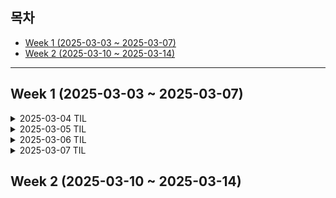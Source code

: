 ## 목차
- [Week 1 (2025-03-03 ~ 2025-03-07)](#week-1-2025-03-03--2025-03-07)
- [Week 2 (2025-03-10 ~ 2025-03-14)](#week-2-2025-03-10--2025-03-14)

---

## Week 1 (2025-03-03 ~ 2025-03-07)

<details>
  <summary>2025-03-04 TIL</summary>

## PM 특강 정리

기억할 한 문장: **감정이 상하면 우리가 배운 게 통하지 않는다. 팀 구성원 갈등을 다룰 때는 가치나 결과에 대한 언급보다 감정을 다루는 것이 우선이다!!**

> 어떤 갈등관리 전략을 사용해야 하나?

#### 1. 문제해결/협력

1-1. 문제해결/협력 특징

- 모든 당사자의 요구와 관심사를 동시에 충족시키고자 함
- 개방적 소통과 정보 공유를 통한 신뢰 구축
- 창의적인 대안 탐색으로 윈-윈 해결책 모색

1-2. 문제해결/협력 선택 상황

- 복잡한 문제로 여러 관점과 전문성이 필요한 갈등
- 모든 이해관계자의 의견이 중요하고 합의가 필수적인 경우
- [적용] 장기적 파트너십이 중요한 비즈니스 관계에서 발생한 갈등
- [주의] 시간과 자원이 많이 소요되어 효율성이 떨어질 수 있음

#### 2. 강압/경쟁

2-1. 강압/경쟁 특징

- 내가 옳고 상대가 틀린 것을 분명이 해야 할 때
- 권력/지위를 사용
- 상대의 굴복을 강요

2-2. 강압/경쟁 선택 상황

- 긴급한 의사결정을 해야 하는 갈등 (안전과 관련된 사안)
- 모든 이해관계자가 하기 싫어하는 일을 해야 할 때 (ex. 원가 절감)
- [적용] 당신이 경쟁에서 승리할 확률이 최소 70%를 넘어선 경우
- [주의] 부정적인 효과가 매우 오래 지속

#### 3. 회피/지연

3-1. 회피/지연 특징

- 조만간 없어지리라 생각될 때
- 해결책을 모색하는 중
- 문제를 회피하는 모습을 감춰야 하는 경우

3-2. 회피/지연 선택 상황

- 사소하거나 중요도가 낮은 갈등
- 갈등으로 감정이 격양된 상태
- [적용] 갈등 해결의 가망성이 매우 희박한 경우
- [주의] 소극적인 사람으로 인식될 수 있음

#### 4. 수용/수습

4-1. 수용/수습 특징

- 내 잘못이 분명할 때
- 항복할 때
- 아쉽지만 협력관계를 유지할 필요가 있는 경우

4-2. 수용/수습 선택 상황

- 과거에 대한 교훈과 미래의 신뢰를 구축해야 하는 갈등
- [적용] 내 잘못이 명백하여 조직 내 평판이 나빠지는 것을 막아야 하는 갈등
- [주의] 태도의 진정성에 의심받을 수 있음

---

### 어떤 팀장이 좋았는지?

- 동기부여: 팀원들에게 책임감을 심어주고 적극적으로 참여하게 만들기
- 긍정적 피드백: 의견에 긍정적으로 반응해 자신감있는 소통 장려
- 균형 잡힌 토론 관리: 모두의 의견을 듣되, 산으로 가는 논의는 단호하게 정리
- 적성에 맞는 업무 배정: 개인이 원하는 업무를 맡겨 의욕 최대화
- 공동 목표 설정: 팀 전체가 공유하는 명확한 목표(ex. 수상)로 단결력과 성과 향상

---

</details>
</details>





<details>
  <summary>2025-03-05 TIL</summary>

## 적정 기술!
'어떤 기술을 사용할지 결정할 때, 문제 X를 해결하기에 가장 적절한 기술이 이것이었다'  
(단순히 내가 할 줄 알아서, 해보고 싶어서라는 이유로 기술을 사용하기보다는)  


## 음원 스트리밍 플랫폼 연구

오늘은 블록체인 기반 음원 스트리밍 플랫폼에 대해 연구했다. 기존 플랫폼의 장단점을 분석하고 새로운 서비스 모델을 구상해보았다.

### 기존 플랫폼 분석

#### 1. 오디우스(Audius) 장단점

장점:

아티스트 중심 모델로 중개자 없이 직접 음악 배포 가능  
블록체인 기술로 투명한 수익 분배  
무료 사용 가능  
아티스트에게 완전한 소유권과 통제권 제공  
AUDIO 토큰 기반 거버넌스 참여  
검열 저항성  

단점:

주요 레이블 인기 아티스트 부족으로 콘텐츠 다양성 제한  
블록체인 기술 이해 필요로 진입 장벽 존재  
탈중앙화로 인한 안정성 이슈  
대형 플랫폼 대비 작은 사용자 기반  
저작권 검증 메커니즘 미흡  
홍보 기회 제한  

#### 2. 사운드클라우드(SoundCloud) 특징

장점:

강력한 커뮤니티 중심 접근방식(댓글, 리믹스, 협업)  
사용자 친화적 업로드 시스템  
파형 시각화 기능  
다양한 장르와 틈새 시장 콘텐츠  
신진 아티스트 발굴 생태계  

단점:

수익 모델의 한계  
일부 음질 제한  
저작권 관리의 어려움  
플랫폼 지속가능성 문제  
불완전한 메타데이터 관리  

---

### 새로운 플랫폼 아이디어: 소리

- 사용자 친화적 블록체인 통합

블록체인 기술을 백엔드에 숨긴 레이어드 아키텍처  
자동화된 지갑 생성 (일반 회원가입만으로 작동)  
일상적인 용어 사용 ("토큰" → "포인트")  

- 저작권 관리 시스템

음원 지문(fingerprint) 생성 및 블록체인 등록  
글로벌 저작권 데이터베이스 연동  
AI 기반 표절 및 무단 사용 감지 시스템  
블록체인 기반 권리 관리 및 로열티 자동 분배  

- 음원 등록 절차

창작자 신원 확인 및 계정 설정  
상세 메타데이터 입력  
저작권 주장 및 소유권 확인  
수익 분배 비율 및 이용 허가 범위 설정  

- 투명한 수익 분배

스트리밍당 정확한 보상 계산  
다양한 수익 모델 지원  
실시간 트랜잭션 내역 확인

### 배운 점(느낀 점)

> 팀원들과 시간을 정해놓고 아이디어를 나누었고 서로의 생각이 같은지 1분 브리핑도 했다.  
> 아직 주제를 정확히 정하지는 못했지만 블록체인의 탈중앙화와 신뢰성, 투명성을 잘 활용할 수 있는
> 주제를 선정하기 위해 팀원들과 함께 구성하고 노력하고 있다.

</details>



<details>
  <summary>2025-03-06 TIL</summary>

## Giver, Matcher, taker
Giver는 꼭데기에도 존재한다. 피드백과 도움을 잘 받는, 성공하는 Giver가 되자.  
진심으로 타인을 돕는 동시에 자신의 목표와 성장도 포기하지 않는 개발자가 되자.  

## 스마트 계약을 활용한 자동화된 "로열티 분배 시스템"

### 스마트 계약?
> 음원마다 고유한 스마트 계약이 생성되며 이 계약에는 권리 소유자들(작곡가, 작사가, 창작자 등)의 지분 비율이 명시됨!  

-> 트리거 매커니즘:  스트리밍, 다운로드 등 수익이 발생할 때마다 자동으로 계약이 실행됨 (오 이거 신기하다)

-> 자금 분배 로직: 수익이 발생하면 사전에 정의된 비율에 따라 각 관계자에게 자동으로 금액이 분배됨


### 프로세스가 어떻게 될까
- **음원 등록**: 창작자가 음원을 플랫폼에 등록할 때 메타데이터와 함께 권리 소유자 정보와 분배 비율을 입력
- **스마트 계약 배포**: 입력된 정보를 바탕으로 블록체인에 스마트 계약이 배포됨
- **사용량 추적**: 음원이 스트리밍되거나 사용될 때마다 기록됨
- **수익 정산**: 일정 주기(ex.월별)로 수익이 정산되어 스마트 계약으로 전송됨
- **자동 분배**: 스마트 계약이 정의된 비율에 따라 각 권리 소유자의 지갑으로 금액을 자동 송금

### 실제 구현 사례를 알아보자면
##### Audius (우리의 경쟁사!?)
블록체인 기반 음원 스트리밍 플랫폼. AUDIO 토큰을 통해 아티스트에게 직접 보상 (알아보니까 수익의 90%를 아티스트에게 배분..wow)
- 아티스트가 직접 수익 분배 비율을 설정하고 팬들과 직접 소통할 수 있음
- 이더리움과 솔라나 블록체인을 활용


### 배운 점(느낀 점)

>  오늘은 엄청 많은 아이디어들을 가지고 와서 함께 이야기 나누고 골랐는데, 블록체인의 특성을 잘 활용할 수 있는, 그러니까 당위성이 있는 주제를 찾는 게 쉬운 일이 아니라는 걸 새삼 느꼈다. 그렇게 계속해서 여러 주제로 이야기를 하다가 "그래서 왜 블록체인?"이라는 물음에 잘 답할 수 있는 주제는, 거의 유일하게 음악 스트리밍 플랫폼(소리)이라는 걸 깨달았다.  
여기서 들었던 생각이 있는데, 사실 '소리' 주제가 나온 후에도 다른 새로운 주제를 생각하려고 팀원들이 함께 애썼다. 하지만 오랜 회의 끝에(무려 24시간) 우리는 결국 '소리'로 결정했고, 나는 이런 생각을 했다. '다른 주제들을 생각할 시간 동안 '소리'에 대해 더 고민했으면 어땠을까, 시간을 더 의미있게 쓸 수 있었는데 아쉽다!' 그런데 그 생각은 금세 바뀌었다. 오히려 여러 주제들에 대해 이야기하면서, 블록체인의 당위성을 가질 수 있고 실제로 구현할 수 있는 주제를 찾는 게 어렵다는 걸 깨달았고 동시에 '소리' 주제가 나름 도메인에 딱 맞는 주제였다는 걸 알 수 있었다.      
그렇게 해서! 더 좋은 마음으로 우리 팀의 주제를 결정할 수 있었다. '블록체인을 활용한, 장르 아티스트와 장르 팬들을 위한 음악 스트리밍 플랫폼'. 오늘 팀원들과 다 함께 기능 명세를 작성해보았는데 이런 저런 것들을 따져가며 기획하는 게 즐거웠다. 내일 개발 문서를 마무리하는 게 목표이다. 끝!  

</details>



<details>
  <summary>2025-03-07 TIL</summary>

## [개인] 생산성 향상 기법
> 내가 실제로 사용해보았던 건 **뽀모도로 학습법**인데 실제로 대학교 시험기간에 동기들과 함께 사용했던 기법이다. 집중력이 몇 분밖에 안 되는 나에게 잘 맞았던 기법인 것 같다.   
> 그리고 내가 알고 있지만 잘 못하는 것은,, 아이젠하워 매트릭스인데 나는 늘 중요하지도 않고 급하지도 않은 것들이 내가 좋아하는 것들이기 때문이다. 그래서 중요한 것들을 놓치거나 급한 일들을 미루다가 벼락치기 하는 경우가 빈번하다. 누군가 소원을 들어주겠다고 한다면 가장 먼저 해결하고 싶은 버릇이 이것일 정도로 나한테는 스트레스다. 스스로를 잘 다루고 싶다. 노력해서 해결하고 싶다 흑흑..  
</details>


## Week 2 (2025-03-10 ~ 2025-03-14)

